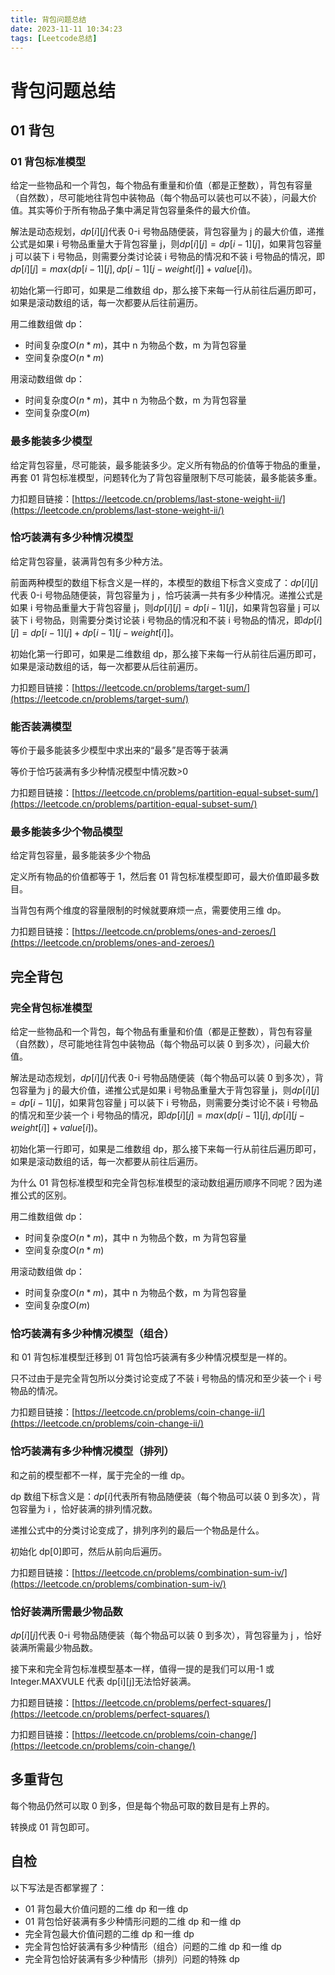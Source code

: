 ```yaml
---
title: 背包问题总结
date: 2023-11-11 10:34:23
tags: [Leetcode总结]
---
```


# 背包问题总结

## 01 背包

### 01 背包标准模型

给定一些物品和一个背包，每个物品有重量和价值（都是正整数），背包有容量（自然数），尽可能地往背包中装物品（每个物品可以装也可以不装），问最大价值。其实等价于所有物品子集中满足背包容量条件的最大价值。

解法是动态规划，$dp[i][j]$代表 0-i 号物品随便装，背包容量为 j 的最大价值，递推公式是如果 i 号物品重量大于背包容量 j，则$dp[i][j]=dp[i-1][j]$，如果背包容量 j 可以装下 i 号物品，则需要分类讨论装 i 号物品的情况和不装 i 号物品的情况，即$dp[i][j]=max(dp[i-1][j],dp[i-1][j-weight[i]]+value[i])$。

初始化第一行即可，如果是二维数组 dp，那么接下来每一行从前往后遍历即可，如果是滚动数组的话，每一次都要从后往前遍历。

用二维数组做 dp：

- 时间复杂度$O(n*m)$，其中 n 为物品个数，m 为背包容量
- 空间复杂度$O(n*m)$

用滚动数组做 dp：

- 时间复杂度$O(n*m)$，其中 n 为物品个数，m 为背包容量
- 空间复杂度$O(m)$

### 最多能装多少模型

给定背包容量，尽可能装，最多能装多少。定义所有物品的价值等于物品的重量，再套 01 背包标准模型，问题转化为了背包容量限制下尽可能装，最多能装多重。

力扣题目链接：[https://leetcode.cn/problems/last-stone-weight-ii/](https://leetcode.cn/problems/last-stone-weight-ii/)

### 恰巧装满有多少种情况模型

给定背包容量，装满背包有多少种方法。

前面两种模型的数组下标含义是一样的，本模型的数组下标含义变成了：$dp[i][j]$代表 0-i 号物品随便装，背包容量为 j ，恰巧装满一共有多少种情况。递推公式是如果 i 号物品重量大于背包容量 j，则$dp[i][j]=dp[i-1][j]$，如果背包容量 j 可以装下 i 号物品，则需要分类讨论装 i 号物品的情况和不装 i 号物品的情况，即$dp[i][j]=dp[i-1][j]+dp[i-1][j-weight[i]]$。

初始化第一行即可，如果是二维数组 dp，那么接下来每一行从前往后遍历即可，如果是滚动数组的话，每一次都要从后往前遍历。

力扣题目链接：[https://leetcode.cn/problems/target-sum/](https://leetcode.cn/problems/target-sum/)

### 能否装满模型

等价于最多能装多少模型中求出来的“最多”是否等于装满

等价于恰巧装满有多少种情况模型中情况数>0

力扣题目链接：[https://leetcode.cn/problems/partition-equal-subset-sum/](https://leetcode.cn/problems/partition-equal-subset-sum/)

### 最多能装多少个物品模型

给定背包容量，最多能装多少个物品

定义所有物品的价值都等于 1，然后套 01 背包标准模型即可，最大价值即最多数目。

当背包有两个维度的容量限制的时候就要麻烦一点，需要使用三维 dp。

力扣题目链接：[https://leetcode.cn/problems/ones-and-zeroes/](https://leetcode.cn/problems/ones-and-zeroes/)

## 完全背包

### 完全背包标准模型

给定一些物品和一个背包，每个物品有重量和价值（都是正整数），背包有容量（自然数），尽可能地往背包中装物品（每个物品可以装 0 到多次），问最大价值。

解法是动态规划，$dp[i][j]$代表 0-i 号物品随便装（每个物品可以装 0 到多次），背包容量为 j 的最大价值，递推公式是如果 i 号物品重量大于背包容量 j，则$dp[i][j]=dp[i-1][j]$，如果背包容量 j 可以装下 i 号物品，则需要分类讨论不装 i 号物品的情况和至少装一个 i 号物品的情况，即$dp[i][j]=max(dp[i-1][j],dp[i][j-weight[i]]+value[i])$。

初始化第一行即可，如果是二维数组 dp，那么接下来每一行从前往后遍历即可，如果是滚动数组的话，每一次都要从前往后遍历。

为什么 01 背包标准模型和完全背包标准模型的滚动数组遍历顺序不同呢？因为递推公式的区别。

用二维数组做 dp：

- 时间复杂度$O(n*m)$，其中 n 为物品个数，m 为背包容量
- 空间复杂度$O(n*m)$

用滚动数组做 dp：

- 时间复杂度$O(n*m)$，其中 n 为物品个数，m 为背包容量
- 空间复杂度$O(m)$

### 恰巧装满有多少种情况模型（组合）

和 01 背包标准模型迁移到 01 背包恰巧装满有多少种情况模型是一样的。

只不过由于是完全背包所以分类讨论变成了不装 i 号物品的情况和至少装一个 i 号物品的情况。

力扣题目链接：[https://leetcode.cn/problems/coin-change-ii/](https://leetcode.cn/problems/coin-change-ii/)

### 恰巧装满有多少种情况模型（排列）

和之前的模型都不一样，属于完全的一维 dp。

dp 数组下标含义是：$dp[i]$代表所有物品随便装（每个物品可以装 0 到多次），背包容量为 i ，恰好装满的排列情况数。

递推公式中的分类讨论变成了，排列序列的最后一个物品是什么。

初始化 dp[0]即可，然后从前向后遍历。

力扣题目链接：[https://leetcode.cn/problems/combination-sum-iv/](https://leetcode.cn/problems/combination-sum-iv/)

### 恰好装满所需最少物品数

$dp[i][j]$代表 0-i 号物品随便装（每个物品可以装 0 到多次），背包容量为 j ，恰好装满所需最少物品数。

接下来和完全背包标准模型基本一样，值得一提的是我们可以用-1 或 Integer.MAXVULE 代表 dp[i][j]无法恰好装满。

力扣题目链接：[https://leetcode.cn/problems/perfect-squares/](https://leetcode.cn/problems/perfect-squares/)

力扣题目链接：[https://leetcode.cn/problems/coin-change/](https://leetcode.cn/problems/coin-change/)

## 多重背包

每个物品仍然可以取 0 到多，但是每个物品可取的数目是有上界的。

转换成 01 背包即可。

## 自检

以下写法是否都掌握了：

- 01 背包最大价值问题的二维 dp 和一维 dp
- 01 背包恰好装满有多少种情形问题的二维 dp 和一维 dp
- 完全背包最大价值问题的二维 dp 和一维 dp
- 完全背包恰好装满有多少种情形（组合）问题的二维 dp 和一维 dp
- 完全背包恰好装满有多少种情形（排列）问题的特殊 dp
